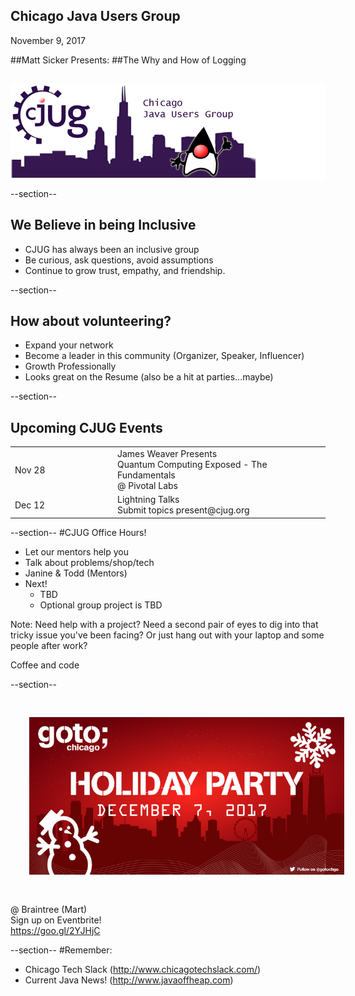 ## Chicago Java Users Group

November 9, 2017

##Matt Sicker Presents:
##The Why and How of Logging


<div style="background-color: white; margin-top: 30px;">
	<img src="images/cjug.gif" style="border: none; box-shadow: none;"/>
</div>

--section--
## We Believe in being Inclusive
 * CJUG has always been an inclusive group
 * Be curious, ask questions, avoid assumptions
 * Continue to grow trust, empathy, and friendship.

--section--

## How about volunteering?
 * Expand your network
 * Become a leader in this community (Organizer, Speaker, Influencer)
 * Growth Professionally
 * Looks great on the Resume (also be a hit at parties...maybe)

--section--

## Upcoming CJUG Events
<table class="upcoming-events"  width=800>
<tr>
  <td width=150>Nov 28</td>
  <td>
    James Weaver Presents<br/>
    Quantum Computing Exposed - The Fundamentals<br/>
    @ Pivotal Labs
  </td>
</tr>
<tr>
  <td width=150>Dec 12</td>
  <td>
    Lightning Talks<br/>
    Submit topics present@cjug.org<br/>
  </td>
</tr>

</table>

--section--
#CJUG Office Hours!
* Let our mentors help you
* Talk about problems/shop/tech
* Janine &amp; Todd (Mentors)
* Next!
  * TBD
  * Optional group project is TBD

Note:
Need help with a project? Need a second pair of eyes to dig into that
tricky issue you've been facing? Or just hang out with your laptop
and some people after work?

Coffee and code

--section--

<img src="images/2017-goto-holiday.png" style="border:none; box-shadow:none; margin: 30px; background:white"/>

@ Braintree (Mart)<br/>
Sign up on Eventbrite!<br />
https://goo.gl/2YJHjC


--section--
#Remember:
 * Chicago Tech Slack (http://www.chicagotechslack.com/)
 * Current Java News! (http://www.javaoffheap.com)
